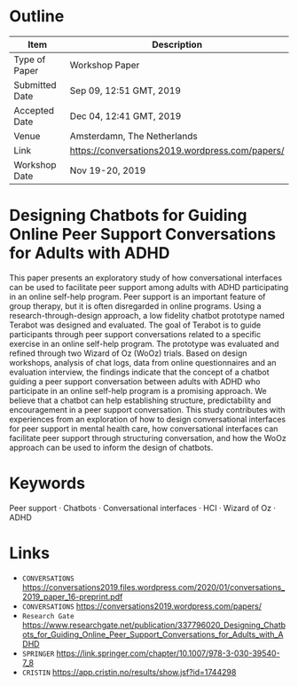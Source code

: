 # Outline

| Item           | Description                                     |
| -------------- | ----------------------------------------------- |
| Type of Paper  | Workshop Paper                                  |
| Submitted Date | Sep 09, 12:51 GMT, 2019                         |
| Accepted Date  | Dec 04, 12:41 GMT, 2019                         |
| Venue          | Amsterdamn, The Netherlands                     |
| Link           | https://conversations2019.wordpress.com/papers/ |
| Workshop Date  | Nov 19-20, 2019                                 |

# Designing Chatbots for Guiding Online Peer Support Conversations for Adults with ADHD

This paper presents an exploratory study of how conversational interfaces can be used to facilitate peer support among adults with ADHD participating in an online self-help program. Peer support is an important feature of group therapy, but it is often disregarded in online programs. Using a research-through-design approach, a low fidelity chatbot prototype named Terabot was designed and evaluated. The goal of Terabot is to guide participants through peer support conversations related to a specific exercise in an online self-help program. The prototype was evaluated and refined through two Wizard of Oz (WoOz) trials. Based on design workshops, analysis of chat logs, data from online questionnaires and an evaluation interview, the findings indicate that the concept of a chatbot guiding a peer support conversation between adults with ADHD who participate in an online self-help program is a promising approach. We believe that a chatbot can help establishing structure, predictability and encouragement in a peer support conversation. This study contributes with experiences from an exploration of how to design conversational interfaces for peer support in mental health care, how conversational interfaces can facilitate peer support through structuring conversation, and how the WoOz approach can be used to inform the design of chatbots.

# Keywords

Peer support · Chatbots · Conversational interfaces · HCI · Wizard of Oz · ADHD

# Links

- `CONVERSATIONS` https://conversations2019.files.wordpress.com/2020/01/conversations_2019_paper_16-preprint.pdf
- `CONVERSATIONS` https://conversations2019.wordpress.com/papers/
- `Research Gate` https://www.researchgate.net/publication/337796020_Designing_Chatbots_for_Guiding_Online_Peer_Support_Conversations_for_Adults_with_ADHD
- `SPRINGER` https://link.springer.com/chapter/10.1007/978-3-030-39540-7_8
- `CRISTIN` https://app.cristin.no/results/show.jsf?id=1744298
